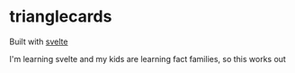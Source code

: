 # trianglecards

Built with [svelte](https://github.com/sveltejs/svelte)

I'm learning svelte and my kids are learning fact families, so this works out